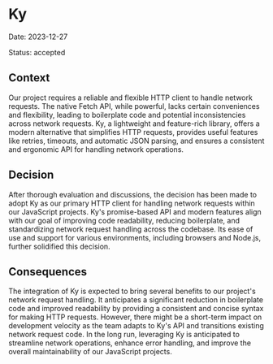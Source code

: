 # Ky

Date: 2023-12-27

Status: accepted

## Context

Our project requires a reliable and flexible HTTP client to handle network requests. The native Fetch API, while powerful, lacks certain conveniences and flexibility, leading to boilerplate code and potential inconsistencies across network requests. Ky, a lightweight and feature-rich library, offers a modern alternative that simplifies HTTP requests, provides useful features like retries, timeouts, and automatic JSON parsing, and ensures a consistent and ergonomic API for handling network operations.

## Decision

After thorough evaluation and discussions, the decision has been made to adopt Ky as our primary HTTP client for handling network requests within our JavaScript projects. Ky's promise-based API and modern features align with our goal of improving code readability, reducing boilerplate, and standardizing network request handling across the codebase. Its ease of use and support for various environments, including browsers and Node.js, further solidified this decision.

## Consequences

The integration of Ky is expected to bring several benefits to our project's network request handling. It anticipates a significant reduction in boilerplate code and improved readability by providing a consistent and concise syntax for making HTTP requests. However, there might be a short-term impact on development velocity as the team adapts to Ky's API and transitions existing network request code. In the long run, leveraging Ky is anticipated to streamline network operations, enhance error handling, and improve the overall maintainability of our JavaScript projects.
